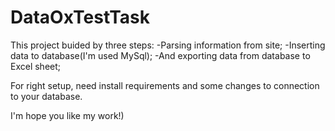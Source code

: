# DataOxTestTask
This project buided by three steps:
-Parsing information from site;
-Inserting data to database(I'm used MySql);
-And exporting data from database to Excel sheet;

For right setup, need install requirements and some changes to connection to your database.

I'm hope you like my work!)